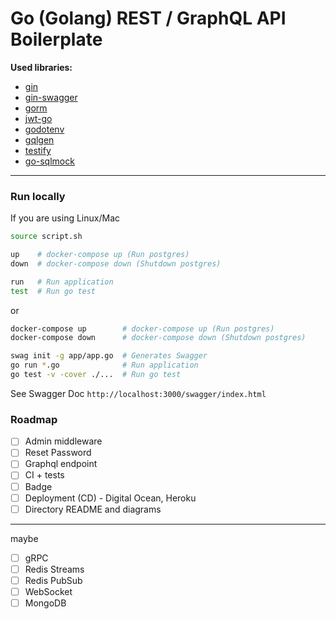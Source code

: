 # Go (Golang) REST / GraphQL API Boilerplate

**Used libraries:**
- [gin](https://github.com/gin-gonic)
- [gin-swagger](https://github.com/swaggo/gin-swagger)
- [gorm](https://gorm.io/docs/)
- [jwt-go](https://pkg.go.dev/gopkg.in/dgrijalva/jwt-go.v3?tab=doc)
- [godotenv](https://pkg.go.dev/github.com/joho/godotenv?tab=doc)
- [gqlgen](https://github.com/99designs/gqlgen)
- [testify](https://github.com/stretchr/testify)
- [go-sqlmock](https://github.com/DATA-DOG/go-sqlmock)

---

### Run locally

If you are using Linux/Mac
```sh
source script.sh

up    # docker-compose up (Run postgres)
down  # docker-compose down (Shutdown postgres)

run   # Run application
test  # Run go test
```

or
```sh
docker-compose up        # docker-compose up (Run postgres)
docker-compose down      # docker-compose down (Shutdown postgres)

swag init -g app/app.go  # Generates Swagger
go run *.go              # Run application
go test -v -cover ./...  # Run go test
```

See Swagger Doc `http://localhost:3000/swagger/index.html`


### Roadmap

- [ ] Admin middleware
- [ ] Reset Password
- [ ] Graphql endpoint
- [ ] CI + tests
- [ ] Badge
- [ ] Deployment (CD) - Digital Ocean, Heroku
- [ ] Directory README and diagrams

---
maybe

- [ ] gRPC
- [ ] Redis Streams
- [ ] Redis PubSub
- [ ] WebSocket
- [ ] MongoDB
